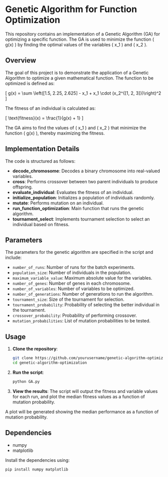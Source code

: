 # Genetic Algorithm for Function Optimization

This repository contains an implementation of a Genetic Algorithm (GA) for optimizing a specific function. The GA is used to minimize the function \( g(x) \) by finding the optimal values of the variables \( x_1 \) and \( x_2 \).

## Overview

The goal of this project is to demonstrate the application of a Genetic Algorithm to optimize a given mathematical function. The function to be optimized is defined as:

\[ g(x) = \sum \left([1.5, 2.25, 2.625] - x_1 + x_1 \cdot (x_2^{[1, 2, 3]})\right)^2 \]

The fitness of an individual is calculated as:

\[ \text{fitness}(x) = \frac{1}{g(x) + 1} \]

The GA aims to find the values of \( x_1 \) and \( x_2 \) that minimize the function \( g(x) \), thereby maximizing the fitness.

## Implementation Details

The code is structured as follows:

- **decode_chromosome**: Decodes a binary chromosome into real-valued variables.
- **cross**: Performs crossover between two parent individuals to produce offspring.
- **evaluate_individual**: Evaluates the fitness of an individual.
- **initialize_population**: Initializes a population of individuals randomly.
- **mutate**: Performs mutation on an individual.
- **run_function_optimization**: Main function that runs the genetic algorithm.
- **tournament_select**: Implements tournament selection to select an individual based on fitness.

## Parameters

The parameters for the genetic algorithm are specified in the script and include:

- `number_of_runs`: Number of runs for the batch experiments.
- `population_size`: Number of individuals in the population.
- `maximum_variable_value`: Maximum absolute value for the variables.
- `number_of_genes`: Number of genes in each chromosome.
- `number_of_variables`: Number of variables to be optimized.
- `number_of_generations`: Number of generations to run the algorithm.
- `tournament_size`: Size of the tournament for selection.
- `tournament_probability`: Probability of selecting the better individual in the tournament.
- `crossover_probability`: Probability of performing crossover.
- `mutation_probabilities`: List of mutation probabilities to be tested.

## Usage

1. **Clone the repository**:
    ```bash
    git clone https://github.com/yourusername/genetic-algorithm-optimization.git
    cd genetic-algorithm-optimization
    ```

2. **Run the script**:
    ```bash
    python GA.py
    ```

3. **View the results**:
    The script will output the fitness and variable values for each run, and plot the median fitness values as a function of mutation probability.


A plot will be generated showing the median performance as a function of mutation probability.

## Dependencies

- numpy
- matplotlib

Install the dependencies using:
```bash
pip install numpy matplotlib

